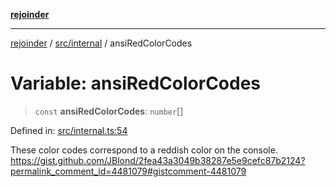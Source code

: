 [**rejoinder**](../../../README.md)

***

[rejoinder](../../../README.md) / [src/internal](../README.md) / ansiRedColorCodes

# Variable: ansiRedColorCodes

> `const` **ansiRedColorCodes**: `number`[]

Defined in: [src/internal.ts:54](https://github.com/Xunnamius/rejoinder/blob/2861b5f2270204243d000318b047b574732b219c/src/internal.ts#L54)

These color codes correspond to a reddish color on the console.
https://gist.github.com/JBlond/2fea43a3049b38287e5e9cefc87b2124?permalink_comment_id=4481079#gistcomment-4481079
